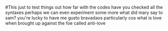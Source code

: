 #This just to test things out
how far with the codes
have you checked all the syntaxes
perhaps we can even experiment some more
what did mary say to sam?
you're lucky to have me
gusto 
bravadaos
particularly cos what is love when brought up against the foe called anti-love
